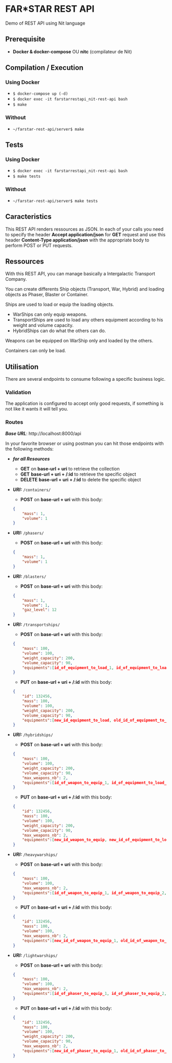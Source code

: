 FAR*STAR REST API
==

<p> Demo of REST API using Nit language</p>

## Prerequisite
* **Docker & docker-compose** OU **nitc** (compilateur de Nit)

## Compilation / Execution
### Using Docker
* <code>$ docker-compose up (-d)</code>
* <code>$ docker exec -it farstarrestapi_nit-rest-api bash</code>
* <code>$ make</code>

### Without
* <code>~/farstar-rest-api/server$ make</code>

## Tests
### Using Docker
* <code>$ docker exec -it farstarrestapi_nit-rest-api bash</code>
* <code>$ make tests</code>

### Without
* <code>~/farstar-rest-api/server$ make tests</code>

## Caracteristics
This REST API renders ressources as JSON. In each of your calls you need to specify the header **Accept application/json** for **GET** request and use this header **Content-Type application/json** with the appropriate body to perform POST or PUT requests.

## Ressources
With this REST API, you can manage basically a Intergalactic Transport Company.

You can create differents Ship objects (Transport, War, Hybrid) and loading objects as Phaser, Blaster or Container.

Ships are used to load or equip the loading objects.
* WarShips can only equip weapons.
* TransportShips are used to load any others equipment according to his weight and volume capacity.
* HybridShips can do what the others can do.

Weapons can be equipped on WarShip only and loaded by the others.

Containers can only be load.

## Utilisation
There are several endpoints to consume following a specific business logic.

### Validation
The application is configured to accept only good requests, if something is not like it wants it will tell you.

### Routes
***Base URL***: http://localhost:8000/api

In your favorite browser or using postman you can hit those endpoints with the following methods:
* ***for all Resources***
  * **GET** on **base-url + uri** to retrieve the collection
  * **GET** **base-url + uri + /:id** to retrieve the specific object
  * **DELETE** **base-url + uri + /:id** to delete the specific object
* ***URI:*** <code>/containers/</code>
  * **POST** on **base-url + uri** with this body:
  ```json
  {
      "mass": 1,
      "volume": 1
  }
  ```
* ***URI:*** <code>/phasers/</code>
  * **POST** on **base-url + uri** with this body:
  ```json
  {
      "mass": 1,
      "volume": 1
  }
  ```
* ***URI:*** <code>/blasters/</code>
  * **POST** on **base-url + uri** with this body:
  ```json
  {
      "mass": 1,
      "volume": 1,
      "gaz_level": 12
  }
  ```
* ***URI:*** <code>/transportships/</code>
  * **POST** on **base-url + uri** with this body:
  ```json
  {
      "mass": 100,
      "volume": 100,
      "weight_capacity": 200,
      "volume_capacity": 90,
      "equipments":[id_of_equipment_to_load_1, id_of_equipment_to_load_2, ...]
  }
  ```
  * **PUT** on **base-url + uri + /:id** with this body:
  ```json
  {
      "id": 132456,
      "mass": 100,
      "volume": 100,
      "weight_capacity": 200,
      "volume_capacity": 90,
      "equipments":[new_id_equipment_to_load, old_id_of_equipment_to_load_, ...]
  }
  ```
* ***URI:*** <code>/hybridships/</code>
  * **POST** on **base-url + uri** with this body:
  ```json
  {
      "mass": 100,
      "volume": 100,
      "weight_capacity": 200,
      "volume_capacity": 90,
      "max_weapons_nb": 2,
      "equipments":[id_of_weapon_to_equip_1, id_of_equipment_to_load_2, ...]
  }
  ```
  * **PUT** on **base-url + uri + /:id** with this body:
  ```json
  {
      "id": 132456,
      "mass": 100,
      "volume": 100,
      "weight_capacity": 200,
      "volume_capacity": 90,
      "max_weapons_nb": 2,
      "equipments":[new_id_weapon_to_equip, new_id_of_equipment_to_load_, ...]
  }
  ```

* ***URI:*** <code>/heavywarships/</code>
  * **POST** on **base-url + uri** with this body:
  ```json
  {
      "mass": 100,
      "volume": 100,
      "max_weapons_nb": 2,
      "equipments":[id_of_weapon_to_equip_1, id_of_weapon_to_equip_2, ...]
  }
  ```
  * **PUT** on **base-url + uri + /:id** with this body:
  ```json
  {
      "id": 132456,
      "mass": 100,
      "volume": 100,
      "max_weapons_nb": 2,
      "equipments":[new_id_of_weapon_to_equip_1, old_id_of_weapon_to_equip_2, ...]
  }
  ```
* ***URI:*** <code>/lightwarships/</code>
  * **POST** on **base-url + uri** with this body:
  ```json
  {
      "mass": 100,
      "volume": 100,
      "max_weapons_nb": 2,
      "equipments":[id_of_phaser_to_equip_1, id_of_phaser_to_equip_2, ...]
  }
  ```
  * **PUT** on **base-url + uri + /:id** with this body:
  ```json
  {
      "id": 132456,
      "mass": 100,
      "volume": 100,
      "weight_capacity": 200,
      "volume_capacity": 90,
      "max_weapons_nb": 2,
      "equipments":[new_id_of_phaser_to_equip_1, old_id_of_phaser_to_equip_1, ...]
  }
  ```
